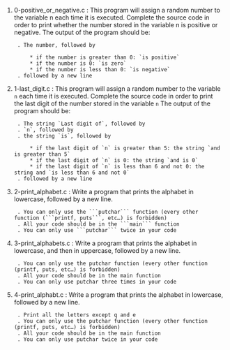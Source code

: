 1. 0-positive_or_negative.c : This program will assign a random number to the variable n each time it is executed.
	Complete the source code in order to print whether the number stored in the variable n is positive or negative.
	The output of the program should be:

		. The number, followed by

			* if the number is greater than 0: `is positive`
			* if the number is 0: `is zero`
			* if the number is less than 0: `is negative`
		. followed by a new line

2. 1-last_digit.c : This program will assign a random number to the variable `n` each time it is executed. 
	Complete the source code in order to print the last digit of the number stored in the variable `n`
	The output of the program should be:

		. The string `Last digit of`, followed by
		. `n`, followed by
		. the string `is`, followed by

			* if the last digit of `n` is greater than 5: the string `and is greater than 5`
			* if the last digit of `n` is 0: the string `and is 0`
			* if the last digit of `n` is less than 6 and not 0: the string and `is less than 6 and not 0`
		. followed by a new line

3. 2-print_alphabet.c : Write a program that prints the alphabet in lowercase, followed by a new line.

		. You can only use the ```putchar``` function (every other function (```printf, puts```, etc…) is forbidden)
		. All your code should be in the ```main``` function
		. You can only use ```putchar``` twice in your code

4. 3-print_alphabets.c : Write a program that prints the alphabet in lowercase, and then in uppercase, followed by a new line.

		. You can only use the putchar function (every other function (printf, puts, etc…) is forbidden)
		. All your code should be in the main function
		. You can only use putchar three times in your code
5. 4-print_alphabt.c : Write a program that prints the alphabet in lowercase, followed by a new line.

		. Print all the letters except q and e
		. You can only use the putchar function (every other function (printf, puts, etc…) is forbidden)
		. All your code should be in the main function
		. You can only use putchar twice in your code

